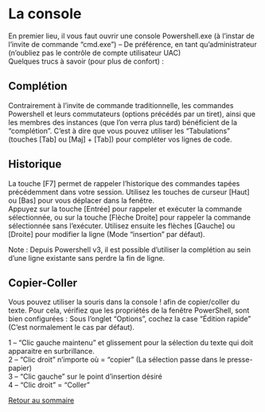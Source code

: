 # La console
En premier lieu, il vous faut ouvrir une console Powershell.exe (à l’instar de l’invite de commande “cmd.exe”) – De préférence, en tant qu’administrateur (n’oubliez pas le contrôle de compte utilisateur UAC)   
Quelques trucs à savoir (pour plus de confort) :

## Complétion
Contrairement à l’invite de commande traditionnelle, les commandes Powershell et leurs commutateurs (options précédés par un tiret), ainsi que les membres des instances (que l’on verra plus tard) bénéficient de la “complétion”. C’est à dire que vous pouvez utiliser les “Tabulations” (touches [Tab] ou [Maj] + [Tab]) pour compléter vos lignes de code.

## Historique
La touche [F7] permet de rappeler l’historique des commandes tapées précédemment dans votre session. Utilisez les touches de curseur [Haut] ou [Bas] pour vous déplacer dans la fenêtre.    
Appuyez sur la touche [Entrée] pour rappeler et exécuter la commande sélectionnée, ou sur la touche [Flèche Droite] pour rappeler la commande sélectionnée sans l’exécuter. Utilisez ensuite les flèches [Gauche] ou [Droite] pour modifier la ligne (Mode “insertion” par défaut).

Note : Depuis Powershell v3, il est possible d’utiliser la complétion au sein d’une ligne existante sans perdre la fin de ligne.

## Copier-Coller
Vous pouvez utiliser la souris dans la console ! afin de copier/coller du texte. Pour cela, vérifiez que les propriétés de la fenêtre PowerShell, sont bien configurées : Sous l’onglet “Options”, cochez la case “Édition rapide” (C’est normalement le cas par défaut).

1 – “Clic gauche maintenu” et glissement pour la sélection du texte qui doit apparaitre en surbrillance.   
2 – “Clic droit” n’importe où = “copier” (La sélection passe dans le presse-papier)   
3 – “Clic gauche” sur le point d’insertion désiré   
4 – “Clic droit” = “Coller”

[Retour au sommaire](https://github.com/Malo44490/Shell-Powershell/blob/main/README.md)
